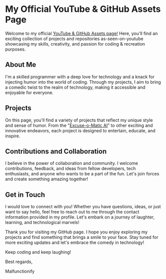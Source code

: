 # My Official YouTube & GitHub Assets Page
Welcome to my official [YouTube & GitHub Assets page!](https://malfunctionify.github.io/YouTubeAssets/)
Here, you'll find an exciting collection of projects and repositories as-seen-on-youtube showcasing my skills, creativity, and passion for coding & recreation purposes.

## About Me
I'm a skilled programmer with a deep love for technology and a knack for injecting humor into the world of coding. Through my projects, I aim to bring a comedic twist to the realm of technology, making it accessible and enjoyable for everyone.

## Projects
On this page, you'll find a variety of projects that reflect my unique style and sense of humor. From the "[Excuse-o-Matic AI](https://malfunctionify.github.io/YouTubeAssets/Excuse-o-Matic-AI/)" to other exciting and innovative endeavors, each project is designed to entertain, educate, and inspire.

## Contributions and Collaboration
I believe in the power of collaboration and community. I welcome contributions, feedback, and ideas from fellow developers, tech enthusiasts, and anyone who wants to be a part of the fun. Let's join forces and create something amazing together!

## Get in Touch
I would love to connect with you! Whether you have questions, ideas, or just want to say hello, feel free to reach out to me through the contact information provided in my profile. Let's embark on a journey of laughter, learning, and technological marvels!

Thank you for visiting my GitHub page. I hope you enjoy exploring my projects and find something that brings a smile to your face. Stay tuned for more exciting updates and let's embrace the comedy in technology!

Keep coding and keep laughing!

Best regards,

Malfunctionify